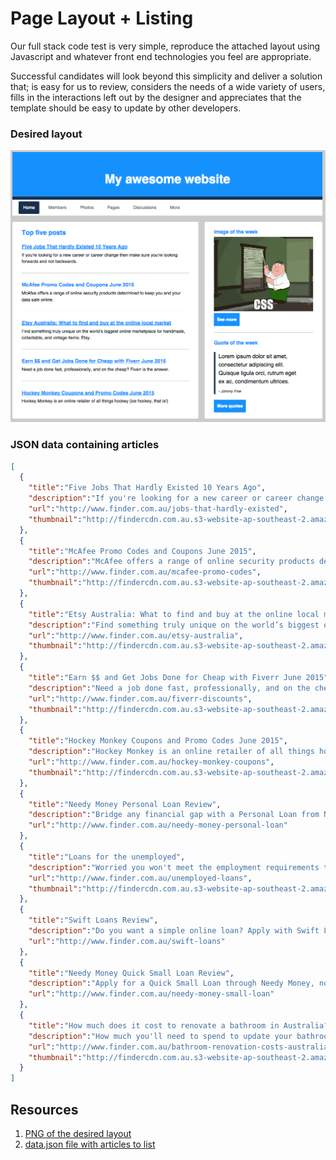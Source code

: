 # Page Layout + Listing

Our full stack code test is very simple, reproduce the attached layout using Javascript and whatever front end technologies you feel are appropriate.

Successful candidates will look beyond this simplicity and deliver a solution that; is easy for us to review, considers the needs of a wide variety of users, fills in the interactions left out by the designer and appreciates that the template should be easy to update by other developers.

### Desired layout

![](./home-test-fullstack.png)

### JSON data containing articles

```json
[
  {
    "title":"Five Jobs That Hardly Existed 10 Years Ago",
    "description":"If you're looking for a new career or career change then make sure you're looking forwards and not backwards.",
    "url":"http://www.finder.com.au/jobs-that-hardly-existed",
    "thumbnail":"http://findercdn.com.au.s3-website-ap-southeast-2.amazonaws.com/shopping/images/hero/1510-photo.jpg"
  },
  {
    "title":"McAfee Promo Codes and Coupons June 2015",
    "description":"McAfee offers a range of online security products determined to keep you and your data safe online.",
    "url":"http://www.finder.com.au/mcafee-promo-codes",
    "thumbnail":"http://findercdn.com.au.s3-website-ap-southeast-2.amazonaws.com/finder-au/wp-uploads/2015/06/McAfee.Feature.jpg"
  },
  {
    "title":"Etsy Australia: What to find and buy at the online local market",
    "description":"Find something truly unique on the world’s biggest online marketplace for handmade, collectable, and vintage items: Etsy.",
    "url":"http://www.finder.com.au/etsy-australia",
    "thumbnail":"http://findercdn.com.au.s3-website-ap-southeast-2.amazonaws.com/finder-au/wp-uploads/2015/06/Lamps.Logo_.Crop_.jpg"
  },
  {
    "title":"Earn $$ and Get Jobs Done for Cheap with Fiverr June 2015",
    "description":"Need a job done fast, professionally, and on the cheap? Fiverr is the answer.",
    "url":"http://www.finder.com.au/fiverr-discounts",
    "thumbnail":"http://findercdn.com.au.s3-website-ap-southeast-2.amazonaws.com/finder-au/wp-uploads/2015/06/Fiverr.gif"
  },
  {
    "title":"Hockey Monkey Coupons and Promo Codes June 2015",
    "description":"Hockey Monkey is an online retailer of all things hockey (ice hockey, that is!)",
    "url":"http://www.finder.com.au/hockey-monkey-coupons",
    "thumbnail":"http://findercdn.com.au.s3-website-ap-southeast-2.amazonaws.com/finder-au/wp-uploads/2015/06/Hockey-Monkey-Feature.jpg"
  },
  {
    "title":"Needy Money Personal Loan Review",
    "description":"Bridge any financial gap with a Personal Loan from Needy Money",
    "url":"http://www.finder.com.au/needy-money-personal-loan"
  },
  {
    "title":"Loans for the unemployed",
    "description":"Worried you won't meet the employment requirements to borrow? Find out about unemployed loans",
    "url":"http://www.finder.com.au/unemployed-loans",
    "thumbnail":"http://findercdn.com.au.s3-website-ap-southeast-2.amazonaws.com/finder-au/wp-uploads/2014/12/centrelink.jpg"
  },
  {
    "title":"Swift Loans Review",
    "description":"Do you want a simple online loan? Apply with Swift Loans and secure a lower-than-normal payday loan interest rate.",
    "url":"http://www.finder.com.au/swift-loans"
  },
  {
    "title":"Needy Money Quick Small Loan Review",
    "description":"Apply for a Quick Small Loan through Needy Money, no matter what your credit history looks like.",
    "url":"http://www.finder.com.au/needy-money-small-loan"
  },
  {
    "title":"How much does it cost to renovate a bathroom in Australia?",
    "description":"How much you'll need to spend to update your bathroom",
    "url":"http://www.finder.com.au/bathroom-renovation-costs-australia",
    "thumbnail":"http://findercdn.com.au.s3-website-ap-southeast-2.amazonaws.com/finder-au/wp-uploads/2015/06/bathroom-renovation-costs-guide.jpg"
  }
]
```
## Resources

1. [PNG of the desired layout](./home-test-fullstack.png)
2. [data.json file with articles to list](./data.json)
